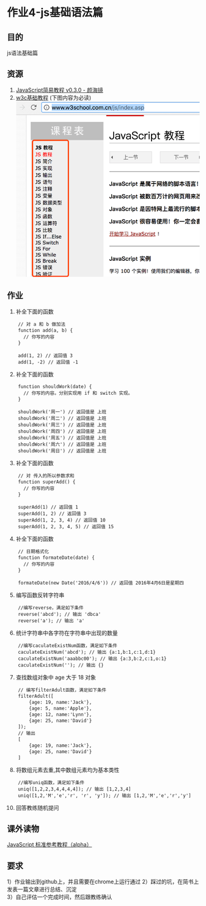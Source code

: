 # 作业4-js基础语法篇
## 目的
js语法基础篇

## 资源
1) [JavaScript简易教程 v0.3.0 - 颜海镜](https://github.com/iamjoel/front-end-community/blob/master/zero/06-js-grammer/README.md)     
2) [w3c基础教程](http://www.w3school.com.cn/js/index.asp) (下图内容为必读)
![](./images/w3c.png)

## 作业
1) 补全下面的函数
```
    // 对 a 和 b 做加法
    function add(a, b) {
      // 你写的内容
    }

    add(1, 2) // 返回值 3
    add(1, -2) // 返回值 -1
```
2) 补全下面的函数
```
    function shouldWork(date) {
      // 你写的内容。分别实现用 if 和 switch 实现。
    }

    shouldWork('周一') // 返回值是 上班
    shouldWork('周二') // 返回值是 上班
    shouldWork('周三') // 返回值是 上班
    shouldWork('周四') // 返回值是 上班
    shouldWork('周五') // 返回值是 上班
    shouldWork('周六') // 返回值是 上班
    shouldWork('周日') // 返回值是 上班
```
3) 补全下面的函数
```
    // 对 传入的所以参数求和
    function superAdd() {
      // 你写的内容
    }

    superAdd(1) // 返回值 1
    superAdd(1, 2) // 返回值 3
    superAdd(1, 2, 3, 4) // 返回值 10
    superAdd(1, 2, 3, 4, 5) // 返回值 15
```
4) 补全下面的函数
```
    // 日期格式化
    function formateDate(date) {
      // 你写的内容
    }

    formateDate(new Date('2016/4/6')) // 返回值 2016年4月6日是星期四
```
5) 编写函数反转字符串
```
    //编写reverse，满足如下条件
    reverse('abcd'); // 输出 'dbca'
    reverse('a'); // 输出 'a'
```
6) 统计字符串中各字符在字符串中出现的数量 
```
    //编写caculateExistNum函数，满足如下条件
    caculateExistNum('abcd'); // 输出 {a:1,b:1,c:1,d:1}
    caculateExistNum('aaabbc00'); // 输出 {a:3,b:2,c:1,o:1}
    caculateExistNum(''); // 输出 {}
```
7) 查找数组对象中 age 大于 18 对象 
```
    // 编写filterAdult函数，满足如下条件
    filterAdult([
        {age: 19, name:'Jack'},
        {age: 5, name:'Apple'},
        {age: 12, name:'Lynn'},
        {age: 25, name:'David'}
    ]);
    // 输出
    [
        {age: 19, name:'Jack'},
        {age: 25, name:'David'}
    ]
```
8) 将数组元素去重,其中数组元素均为基本类性
```
    //编写uniq函数，满足如下条件
    uniq([1,2,2,3,4,4,4,4]); // 输出 [1,2,3,4]
    uniq([1,2,'M','e','r', 'r', 'y']); // 输出 [1,2,'M','e','r','y']
```
10) 回答教练随机提问

## 课外读物
[JavaScript 标准参考教程（alpha）](http://javascript.ruanyifeng.com/)

## 要求
1）作业输出到github上，并且需要在chrome上运行通过
2）踩过的坑，在简书上发表一篇文章进行总结、沉淀    
3）自己评估一个完成时间，然后跟教练确认   
